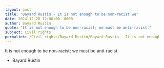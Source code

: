 ```yaml
---
layout: post
title: "Bayard Rustin - It is not enough to be non-racist we"
date: 2024-12-28 12:00:00 -0000
author: Bayard Rustin
quote: "It is not enough to be non-racist; we must be anti-racist."
subject: Civil rights
permalink: /Civil rights/Bayard Rustin/Bayard Rustin - It is not enough to be non-racist we
---
```


It is not enough to be non-racist; we must be anti-racist.

- Bayard Rustin
